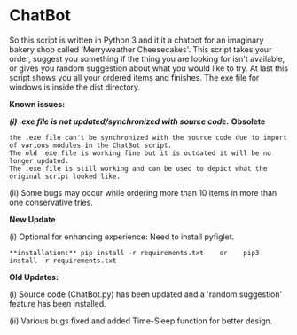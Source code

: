 # ChatBot
So this script is written in Python 3 and it it a chatbot for an imaginary bakery shop called 'Merryweather Cheesecakes'.
This script takes your order, suggest you something if the thing you are looking for isn't available, or gives you random suggestion about what you would like to try.
At last this script shows you all your ordered items and finishes.
The exe file for windows is inside the dist directory.

**Known issues:**

***(i) .exe file is not updated/synchronized with source code.***  **Obsolete**

	the .exe file can't be synchronized with the source code due to import of various modules in the ChatBot script.
	The old .exe file is working fine but it is outdated it will be no longer updated.
	The .exe file is still working and can be used to depict what the original script looked like.

(ii) Some bugs may occur while ordering more than 10 items in more than one conservative tries.

**New Update**

(i) Optional for enhancing experience: Need to install pyfiglet.

	**installation:** pip install -r requirements.txt    or    pip3 install -r requirements.txt

**Old Updates:**

(i) Source code (ChatBot.py) has been updated and a 'random suggestion' feature has been installed.

(ii) Various bugs fixed and added Time-Sleep function for better design. 
